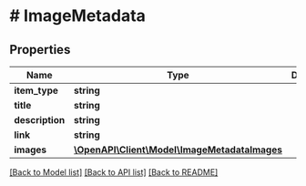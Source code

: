 # # ImageMetadata

## Properties

Name | Type | Description | Notes
------------ | ------------- | ------------- | -------------
**item_type** | **string** |  | [optional]
**title** | **string** |  | [optional]
**description** | **string** |  | [optional]
**link** | **string** |  | [optional]
**images** | [**\OpenAPI\Client\Model\ImageMetadataImages**](ImageMetadataImages.md) |  | [optional]

[[Back to Model list]](../../README.md#models) [[Back to API list]](../../README.md#endpoints) [[Back to README]](../../README.md)
